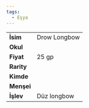 ```yaml
---
tags:
  - Eşya
---  
```

  
|  |  |  
|---|---|  
| **İsim** | Drow Longbow|  
| **Okul** | |  
| **Fiyat** | 25 gp|  
| **Rarity** | |  
| **Kimde** | |  
| **Menşei** | |  
| **İşlev** | Düz longbow|  
